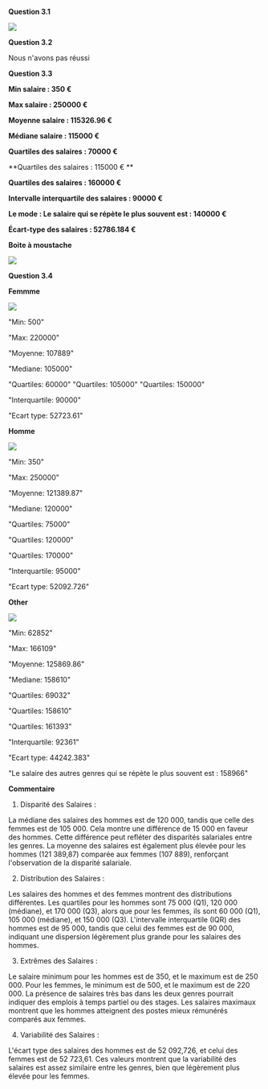 **Question 3.1**

<img src="./img/3.1.PNG"></div>


**Question 3.2**


Nous n'avons pas réussi 

**Question 3.3**


  **Min salaire : 350 €**


  **Max salaire : 250000 €**


  **Moyenne salaire : 115326.96 €**


  **Médiane salaire : 115000 €**


  **Quartiles des salaires : 70000 €**

  **Quartiles des salaires : 115000 € **

  **Quartiles des salaires : 160000 €**


  **Intervalle interquartile des salaires : 90000 €**

  **Le mode : Le salaire qui se répète le plus souvent est : 140000 €**


  **Écart-type des salaires : 52786.184 €**

  **Boite à moustache**

<img src="./img/3.3.PNG"></div>


**Question 3.4**


**Femmme**

<img src="./img/3.4Femme.PNG"></div>


  "Min: 500"


  "Max: 220000"


  "Moyenne: 107889"

  "Mediane: 105000"


  "Quartiles: 60000" 
  "Quartiles: 105000"
  "Quartiles: 150000"


  "Interquartile: 90000"


  "Ecart type: 52723.61"

  **Homme**

  <img src="./img/3.4Homme.PNG"></div>


"Min: 350"


"Max: 250000"


"Moyenne: 121389.87"


"Mediane: 120000"


"Quartiles: 75000"

"Quartiles: 120000"

"Quartiles: 170000"


"Interquartile: 95000"


"Ecart type: 52092.726"

**Other**

 <img src="./img/3.4Other.PNG"></div>



  "Min: 62852"


  "Max: 166109"


  "Moyenne: 125869.86"


  "Mediane: 158610"


  "Quartiles: 69032" 

  "Quartiles: 158610"

  "Quartiles: 161393"


  "Interquartile: 92361"


  "Ecart type: 44242.383"


  "Le salaire des autres genres qui se répète le plus souvent est : 158966"

**Commentaire**
  
1. Disparité des Salaires :

La médiane des salaires des hommes est de 120 000, tandis que celle des femmes est de 105 000. Cela montre une différence de 15 000 en faveur des hommes. Cette différence peut refléter des disparités salariales entre les genres.
La moyenne des salaires est également plus élevée pour les hommes (121 389,87) comparée aux femmes (107 889), renforçant l'observation de la disparité salariale.

2. Distribution des Salaires :

Les salaires des hommes et des femmes montrent des distributions différentes. Les quartiles pour les hommes sont 75 000 (Q1), 120 000 (médiane), et 170 000 (Q3), alors que pour les femmes, ils sont 60 000 (Q1), 105 000 (médiane), et 150 000 (Q3).
L'intervalle interquartile (IQR) des hommes est de 95 000, tandis que celui des femmes est de 90 000, indiquant une dispersion légèrement plus grande pour les salaires des hommes.

3. Extrêmes des Salaires :

Le salaire minimum pour les hommes est de 350, et le maximum est de 250 000. Pour les femmes, le minimum est de 500, et le maximum est de 220 000.
La présence de salaires très bas dans les deux genres pourrait indiquer des emplois à temps partiel ou des stages. Les salaires maximaux montrent que les hommes atteignent des postes mieux rémunérés comparés aux femmes.

4. Variabilité des Salaires :

L'écart type des salaires des hommes est de 52 092,726, et celui des femmes est de 52 723,61. Ces valeurs montrent que la variabilité des salaires est assez similaire entre les genres, bien que légèrement plus élevée pour les femmes.
